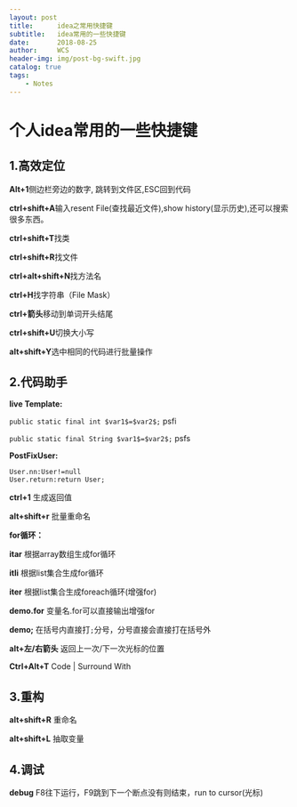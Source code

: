 ```yaml
---
layout: post
title:      idea之常用快捷键
subtitle:   idea常用的一些快捷键
date:       2018-08-25
author:     WCS
header-img: img/post-bg-swift.jpg
catalog: true
tags:
    - Notes
---
```

# 个人idea常用的一些快捷键

## 1.高效定位

**Alt+1**侧边栏旁边的数字, 跳转到文件区,ESC回到代码  

**ctrl+shift+A**输入resent File(查找最近文件),show history(显示历史),还可以搜索很多东西。  

**ctrl+shift+T**找类  

**ctrl+shift+R**找文件  

**ctrl+alt+shift+N**找方法名  

**ctrl+H**找字符串（File Mask）  

**ctrl+箭头**移动到单词开头结尾  

**ctrl+shift+U**切换大小写  

**alt+shift+Y**选中相同的代码进行批量操作  


## 2.代码助手

**live Template:**  

`public static final int $var1$=$var2$;`    psfi  

`public static final String $var1$=$var2$;` psfs  

**PostFixUser:**  

`User.nn:User!=null`  
`User.return:return User;`  

**ctrl+1**          生成返回值  

**alt+shift+r**     批量重命名  

**for循环：**  

**itar**            根据array数组生成for循环  

**itli**            根据list集合生成for循环  

**iter**            根据list集合生成foreach循环(增强for)  

**demo.for**            变量名.for可以直接输出增强for  

**demo;**               在括号内直接打`;`分号，分号直接会直接打在括号外  

**alt+左/右箭头**    返回上一次/下一次光标的位置  

**Ctrl+Alt+T**      Code | Surround With  

## 3.重构

**alt+shift+R**     重命名  

**alt+shift+L**     抽取变量  

## 4.调试

**debug**   F8往下运行，F9跳到下一个断点没有则结束，run to cursor(光标)
